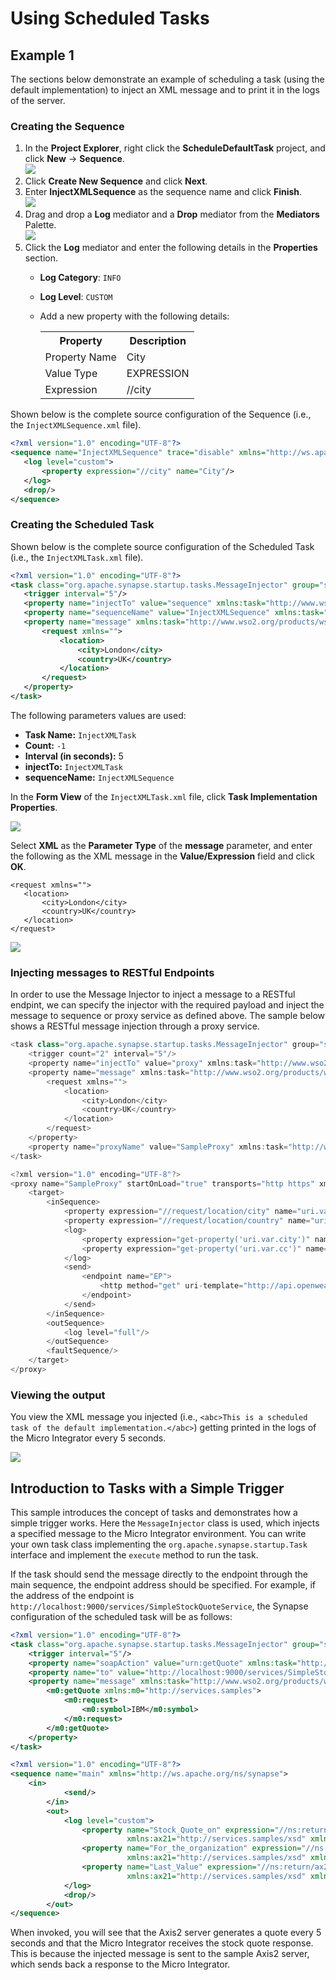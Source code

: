 # Using Scheduled Tasks

## Example 1

The sections below demonstrate an example of scheduling a task (using the default implementation) to inject an XML message and to print it in the logs of the server.

### Creating the Sequence

1.  In the **Project Explorer**, right click the **ScheduleDefaultTask** project, and click **New** → **Sequence**.  
    ![](attachments/119130430/119130439.png)
2.  Click **Create New Sequence** and click **Next**.
3.  Enter **InjectXMLSequence** as the sequence name and click **Finish**.  
    ![](attachments/119130430/119130438.png)  
4.  Drag and drop a **Log** mediator and a **Drop** mediator from the **Mediators** Palette.  
    ![](attachments/119130430/119130437.png) 
5.  Click the **Log** mediator and enter the following details in the **Properties** section.  
    -  **Log Category**: `INFO`
    -  **Log Level**: `CUSTOM`
    - Add a new property with the following details:
      
      <table>
         <tr>
            <th>Property</th>
            <th>Description</th>
         </tr>
         <tr>
            <td>Property Name</td>
            <td>City</td>
         </tr> 
         <tr>
            <td>Value Type</td>
            <td>EXPRESSION</td>
         </tr> 
         <tr>
            <td>Expression</td>
            <td>//city</td>
         </tr> 
      </table>
    
Shown below is the complete source configuration of the Sequence (i.e., the `InjectXMLSequence.xml` file).

```xml
<?xml version="1.0" encoding="UTF-8"?>
<sequence name="InjectXMLSequence" trace="disable" xmlns="http://ws.apache.org/ns/synapse">
   <log level="custom">
       <property expression="//city" name="City"/>
   </log>
   <drop/>
</sequence>
```
### Creating the Scheduled Task

Shown below is the complete source configuration of the Scheduled Task (i.e., the `InjectXMLTask.xml` file).

```xml
<?xml version="1.0" encoding="UTF-8"?>
<task class="org.apache.synapse.startup.tasks.MessageInjector" group="synapse.simple.quartz" name="InjectXMLTask" xmlns="http://ws.apache.org/ns/synapse">
   <trigger interval="5"/>
   <property name="injectTo" value="sequence" xmlns:task="http://www.wso2.org/products/wso2commons/tasks"/>
   <property name="sequenceName" value="InjectXMLSequence" xmlns:task="http://www.wso2.org/products/wso2commons/tasks"/>
   <property name="message" xmlns:task="http://www.wso2.org/products/wso2commons/tasks">
       <request xmlns="">
           <location>
               <city>London</city>
               <country>UK</country>
           </location>
       </request>
   </property>
</task>
``` 
The following parameters values are used:

-   **Task Name:** `InjectXMLTask`
-   **Count:** `-1`
-   **Interval (in seconds):** 5
-   **injectTo:** `InjectXMLTask`
-   **sequenceName:** `InjectXMLSequence`

In the **Form View** of the `InjectXMLTask.xml` file, click **Task Implementation Properties**.  
    
![](attachments/119130430/119130433.png)

Select **XML** as the **Parameter Type** of the **message** parameter, and enter the following as the XML message in the **Value/Expression** field and click **OK**. 
```
<request xmlns="">
   <location>
       <city>London</city>
       <country>UK</country>
   </location>
</request>
 ``` 
![](attachments/119130430/119130451.png)

### Injecting messages to RESTful Endpoints

In order to use the Message Injector to inject a message to a RESTful endpint, we can specify the injector with the required payload and inject the message to sequence or proxy service as defined above. The sample below shows a RESTful message injection through a proxy service.

```java tab='Task Configuration'
<task class="org.apache.synapse.startup.tasks.MessageInjector" group="synapse.simple.quartz" name="SampleInjectToProxyTask" xmlns="http://ws.apache.org/ns/synapse">
    <trigger count="2" interval="5"/>
    <property name="injectTo" value="proxy" xmlns:task="http://www.wso2.org/products/wso2commons/tasks"/>
    <property name="message" xmlns:task="http://www.wso2.org/products/wso2commons/tasks">
        <request xmlns="">
            <location>
                <city>London</city>
                <country>UK</country>
            </location>
        </request>
    </property>
    <property name="proxyName" value="SampleProxy" xmlns:task="http://www.wso2.org/products/wso2commons/tasks"/>
</task>
```
        
``` java tab='Proxy Configuration'
<?xml version="1.0" encoding="UTF-8"?>
<proxy name="SampleProxy" startOnLoad="true" transports="http https" xmlns="http://ws.apache.org/ns/synapse">
    <target>
        <inSequence>
            <property expression="//request/location/city" name="uri.var.city" scope="default" type="STRING"/>
            <property expression="//request/location/country" name="uri.var.cc" scope="default" type="STRING"/>
            <log>
                <property expression="get-property('uri.var.city')" name="Which city?"/>
                <property expression="get-property('uri.var.cc')" name="Which country?"/>
            </log>
            <send>
                <endpoint name="EP">
                    <http method="get" uri-template="http://api.openweathermap.org/data/2.5/weather?q={uri.var.city},{uri.var.cc}&amp;APPID=ae2a70399cf2c35940a6538f38fee3d3"/>
                </endpoint>
            </send>
        </inSequence>
        <outSequence>
            <log level="full"/>
        </outSequence>
        <faultSequence/>
    </target>
</proxy>
```

### Viewing the output

You view the XML message you injected (i.e., `<abc>This is a scheduled task of the default implementation.</abc>`) getting printed in the logs of the Micro Integrator every 5 seconds.

![](attachments/119130430/119130443.png)

## Introduction to Tasks with a Simple Trigger

This sample introduces the concept of tasks and demonstrates how a simple trigger works. Here the `MessageInjector` class is used, which injects a specified message to the Micro Integrator environment. You can write your own task class implementing the `org.apache.synapse.startup.Task` interface and implement the `execute` method to run the task.

If the task should send the message directly to the endpoint through the main sequence, the endpoint address should be specified. For example, if the address of the endpoint is `http://localhost:9000/services/SimpleStockQuoteService`, the Synapse configuration of the scheduled task will be as follows:


```xml tab='Scheduled Task'
<?xml version="1.0" encoding="UTF-8"?>
<task class="org.apache.synapse.startup.tasks.MessageInjector" group="synapse.simple.quartz" name="CheckPrice" xmlns="http://ws.apache.org/ns/synapse">
    <trigger interval="5"/>
    <property name="soapAction" value="urn:getQuote" xmlns:task="http://www.wso2.org/products/wso2commons/tasks"/>
    <property name="to" value="http://localhost:9000/services/SimpleStockQuoteService" xmlns:task="http://www.wso2.org/products/wso2commons/tasks"/>
    <property name="message" xmlns:task="http://www.wso2.org/products/wso2commons/tasks">
        <m0:getQuote xmlns:m0="http://services.samples">
            <m0:request>
                <m0:symbol>IBM</m0:symbol>
            </m0:request>
        </m0:getQuote>
    </property>
</task>
```

```xml tab='Main Sequence'
<?xml version="1.0" encoding="UTF-8"?>
<sequence name="main" xmlns="http://ws.apache.org/ns/synapse">
    <in>
            <send/>
        </in>
        <out>
            <log level="custom">
                <property name="Stock_Quote_on" expression="//ns:return/ax21:lastTradeTimestamp/child::text()"
                          xmlns:ax21="http://services.samples/xsd" xmlns:ns="http://services.samples"/>
                <property name="For_the_organization" expression="//ns:return/ax21:name/child::text()"
                          xmlns:ax21="http://services.samples/xsd" xmlns:ns="http://services.samples"/>
                <property name="Last_Value" expression="//ns:return/ax21:last/child::text()"
                          xmlns:ax21="http://services.samples/xsd" xmlns:ns="http://services.samples"/>
            </log>
            <drop/>
        </out>
</sequence>

```

When invoked, you will see that the Axis2 server generates a quote every 5 seconds and that the Micro Integrator receives the stock quote response. This is because the injected message is sent to the sample Axis2 server, which sends back a response to the Micro Integrator. 
